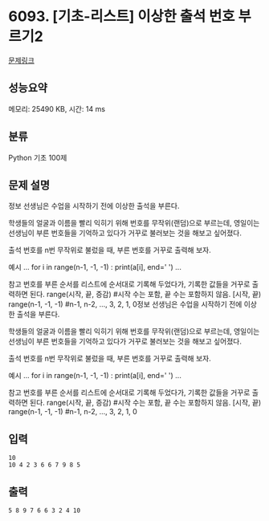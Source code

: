# 6093. [기초-리스트] 이상한 출석 번호 부르기2

[문제링크](https://codeup.kr/problem.php?id=6093)

## 성능요약

메모리: 25490 KB, 시간: 14 ms

## 분류

Python 기초 100제

## 문제 설명

정보 선생님은 수업을 시작하기 전에 이상한 출석을 부른다.

학생들의 얼굴과 이름을 빨리 익히기 위해 번호를 무작위(랜덤)으로 부르는데,
영일이는 선생님이 부른 번호들을 기억하고 있다가 거꾸로 불러보는 것을 해보고 싶어졌다.

출석 번호를 n번 무작위로 불렀을 때, 부른 번호를 거꾸로 출력해 보자.

예시
...
for i in range(n-1, -1, -1) :
  print(a[i], end=' ')
...

참고
번호를 부른 순서를 리스트에 순서대로 기록해 두었다가, 기록한 값들을 거꾸로 출력하면 된다.
range(시작, 끝, 증감) #시작 수는 포함, 끝 수는 포함하지 않음. [시작, 끝)
range(n-1, -1, -1) #n-1, n-2, ..., 3, 2, 1, 0정보 선생님은 수업을 시작하기 전에 이상한 출석을 부른다.

학생들의 얼굴과 이름을 빨리 익히기 위해 번호를 무작위(랜덤)으로 부르는데,
영일이는 선생님이 부른 번호들을 기억하고 있다가 거꾸로 불러보는 것을 해보고 싶어졌다.

출석 번호를 n번 무작위로 불렀을 때, 부른 번호를 거꾸로 출력해 보자.

예시
...
for i in range(n-1, -1, -1) :
  print(a[i], end=' ')
...

참고
번호를 부른 순서를 리스트에 순서대로 기록해 두었다가, 기록한 값들을 거꾸로 출력하면 된다.
range(시작, 끝, 증감) #시작 수는 포함, 끝 수는 포함하지 않음. [시작, 끝)
range(n-1, -1, -1) #n-1, n-2, ..., 3, 2, 1, 0

## 입력

```
10
10 4 2 3 6 6 7 9 8 5
```

## 출력

```
5 8 9 7 6 6 3 2 4 10
```